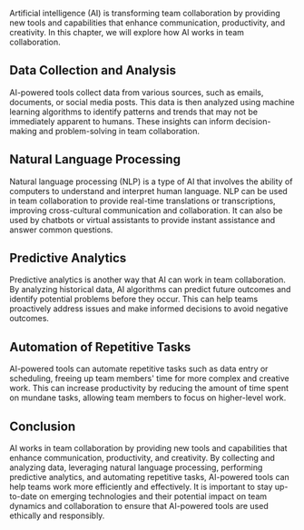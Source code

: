 
Artificial intelligence (AI) is transforming team collaboration by providing new tools and capabilities that enhance communication, productivity, and creativity. In this chapter, we will explore how AI works in team collaboration.

Data Collection and Analysis
----------------------------

AI-powered tools collect data from various sources, such as emails, documents, or social media posts. This data is then analyzed using machine learning algorithms to identify patterns and trends that may not be immediately apparent to humans. These insights can inform decision-making and problem-solving in team collaboration.

Natural Language Processing
---------------------------

Natural language processing (NLP) is a type of AI that involves the ability of computers to understand and interpret human language. NLP can be used in team collaboration to provide real-time translations or transcriptions, improving cross-cultural communication and collaboration. It can also be used by chatbots or virtual assistants to provide instant assistance and answer common questions.

Predictive Analytics
--------------------

Predictive analytics is another way that AI can work in team collaboration. By analyzing historical data, AI algorithms can predict future outcomes and identify potential problems before they occur. This can help teams proactively address issues and make informed decisions to avoid negative outcomes.

Automation of Repetitive Tasks
------------------------------

AI-powered tools can automate repetitive tasks such as data entry or scheduling, freeing up team members' time for more complex and creative work. This can increase productivity by reducing the amount of time spent on mundane tasks, allowing team members to focus on higher-level work.

Conclusion
----------

AI works in team collaboration by providing new tools and capabilities that enhance communication, productivity, and creativity. By collecting and analyzing data, leveraging natural language processing, performing predictive analytics, and automating repetitive tasks, AI-powered tools can help teams work more efficiently and effectively. It is important to stay up-to-date on emerging technologies and their potential impact on team dynamics and collaboration to ensure that AI-powered tools are used ethically and responsibly.

